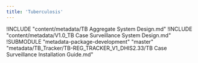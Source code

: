 ```yaml
---
title: 'Tuberculosis'
---
```

<!--DHIS2-SECTION-ID:index-->

!INCLUDE "content/metadata/TB Aggregate System Design.md"
!INCLUDE "content/metadata/V1.0_TB Case Surveillance System Design.md"
!SUBMODULE "metadata-package-development" "master" "metadata/TB_Tracker/TB-REG_TRACKER_V1_DHIS2.33/TB Case Surveillance Installation Guide.md"

